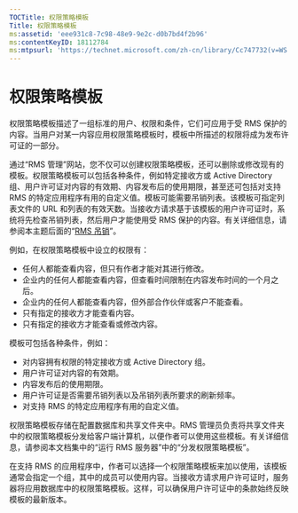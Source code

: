 ```yaml
---
TOCTitle: 权限策略模板
Title: 权限策略模板
ms:assetid: 'eee931c8-7c98-48e9-9e2c-d0b7bd4f2b96'
ms:contentKeyID: 18112784
ms:mtpsurl: 'https://technet.microsoft.com/zh-cn/library/Cc747732(v=WS.10)'
---
```


权限策略模板
============

权限策略模板描述了一组标准的用户、权限和条件，它们可应用于受 RMS 保护的内容。当用户对某一内容应用权限策略模板时，模板中所描述的权限将成为发布许可证的一部分。

通过“RMS 管理”网站，您不仅可以创建权限策略模板，还可以删除或修改现有的模板。权限策略模板可以包括各种条件，例如特定接收方或 Active Directory 组、用户许可证对内容的有效期、内容发布后的使用期限，甚至还可包括对支持 RMS 的特定应用程序有用的自定义值。模板可能需要吊销列表。该模板可指定列表文件的 URL 和列表的有效天数。当接收方请求基于该模板的用户许可证时，系统将先检查吊销列表，然后用户才能使用受 RMS 保护的内容。有关详细信息，请参阅本主题后面的“[RMS 吊销](https://technet.microsoft.com/72689f90-f3c5-4b61-94ea-d825f3199b3b)”。

例如，在权限策略模板中设立的权限有：

-   任何人都能查看内容，但只有作者才能对其进行修改。
-   企业内的任何人都能查看内容，但查看时间限制在内容发布时间的一个月之后。
-   企业内的任何人都能查看内容，但外部合作伙伴或客户不能查看。
-   只有指定的接收方才能查看内容。
-   只有指定的接收方才能查看或修改内容。

模板可包括各种条件，例如：

-   对内容拥有权限的特定接收方或 Active Directory 组。
-   用户许可证对内容的有效期。
-   内容发布后的使用期限。
-   用户许可证是否需要吊销列表以及吊销列表所要求的刷新频率。
-   对支持 RMS 的特定应用程序有用的自定义值。

权限策略模板存储在配置数据库和共享文件夹中。RMS 管理员负责将共享文件夹中的权限策略模板分发给客户端计算机，以便作者可以使用这些模板。有关详细信息，请参阅本文档集中的“运行 RMS 服务器”中的“分发权限策略模板”。

在支持 RMS 的应用程序中，作者可以选择一个权限策略模板来加以使用，该模板通常会指定一个组，其中的成员可以使用内容。当接收方请求用户许可证时，服务器将应用数据库中的权限策略模板。这样，可以确保用户许可证中的条款始终反映模板的最新版本。
